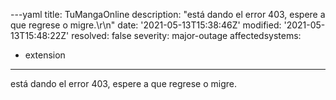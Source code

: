 ---yaml
title: TuMangaOnline
description: "está dando el error 403, espere a que regrese o migre.\r\n"
date: '2021-05-13T15:38:46Z'
modified: '2021-05-13T15:48:22Z'
resolved: false
severity: major-outage
affectedsystems:
  - extension
---
está dando el error 403, espere a que regrese o migre.


